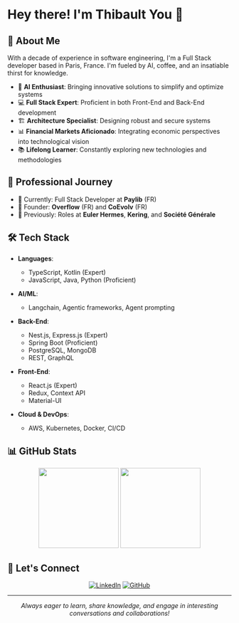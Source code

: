 # Hey there! I'm Thibault You 👋

## 🚀 About Me

With a decade of experience in software engineering, I'm a Full Stack developer based in Paris, France. I'm fueled by AI, coffee, and an insatiable thirst for knowledge.

- 🧠 **AI Enthusiast**: Bringing innovative solutions to simplify and optimize systems
- 💻 **Full Stack Expert**: Proficient in both Front-End and Back-End development
- 🏗️ **Architecture Specialist**: Designing robust and secure systems
- 📊 **Financial Markets Aficionado**: Integrating economic perspectives into technological vision
- 📚 **Lifelong Learner**: Constantly exploring new technologies and methodologies

## 💼 Professional Journey

- 🔭 Currently: Full Stack Developer at **Paylib** (FR)
- 🚀 Founder: **Overflow** (FR) and **CoEvolv** (FR)
- 🌟 Previously: Roles at **Euler Hermes**, **Kering**, and **Société Générale**

## 🛠️ Tech Stack

- **Languages**:
  - TypeScript, Kotlin (Expert)
  - JavaScript, Java, Python (Proficient)

- **AI/ML**:
  - Langchain, Agentic frameworks, Agent prompting

- **Back-End**:
  - Nest.js, Express.js (Expert)
  - Spring Boot (Proficient)
  - PostgreSQL, MongoDB
  - REST, GraphQL

- **Front-End**:
  - React.js (Expert)
  - Redux, Context API
  - Material-UI

- **Cloud & DevOps**:
  - AWS, Kubernetes, Docker, CI/CD

## 📊 GitHub Stats

<div align="center">
  <img height="180em" src="https://github-readme-stats.vercel.app/api?username=thibaultyou&show_icons=true&theme=dark&include_all_commits=true&count_private=true"/>
  <img height="180em" src="https://github-readme-stats.vercel.app/api/top-langs/?username=thibaultyou&layout=compact&langs_count=7&theme=dark"/>
</div>

## 🤝 Let's Connect

<div align="center">
  
[![LinkedIn](https://img.shields.io/badge/-LinkedIn-0077B5?style=for-the-badge&logo=linkedin&logoColor=white)](https://www.linkedin.com/in/thibault-you)
[![GitHub](https://img.shields.io/badge/-GitHub-181717?style=for-the-badge&logo=github&logoColor=white)](https://github.com/thibaultyou)

</div>

---

<div align="center">
  <i>Always eager to learn, share knowledge, and engage in interesting conversations and collaborations!</i>
</div>
